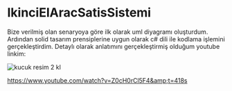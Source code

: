 # IkinciElAracSatisSistemi
Bize verilmiş olan senaryoya göre ilk olarak uml diyagramı oluşturdum.
Ardından solid tasarım prensiplerine uygun olarak c# dili ile kodlama işlemini gerçekleştirdim. Detaylı olarak anlatımını gerçekleştirmiş olduğum youtube linkim: 

![kucuk resim 2 kl](https://user-images.githubusercontent.com/56205378/116156298-f43f8780-a6f3-11eb-9a65-1d6e4d225aa7.png)

https://www.youtube.com/watch?v=Z0cH0rCl5F4&amp;t=418s
